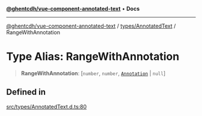 [**@ghentcdh/vue-component-annotated-text**](../../../README.md) • **Docs**

***

[@ghentcdh/vue-component-annotated-text](../../../modules.md) / [types/AnnotatedText](../README.md) / RangeWithAnnotation

# Type Alias: RangeWithAnnotation

> **RangeWithAnnotation**: [`number`, `number`, [`Annotation`](../../Annotation/interfaces/Annotation.md) \| `null`]

## Defined in

[src/types/AnnotatedText.d.ts:80](https://github.com/GhentCDH/vue_component_annotated_text/blob/d51ee50afdd4ab5cda55f7357c95be62d9ee9e3f/src/types/AnnotatedText.d.ts#L80)
